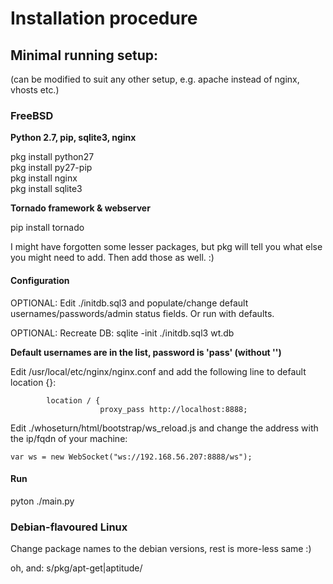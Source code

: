 # Installation procedure

## Minimal running setup: 
(can be modified to suit any other setup, e.g. apache instead of nginx, vhosts etc.)

### FreeBSD

**Python 2.7, pip, sqlite3, nginx**

pkg install python27  
pkg install py27-pip  
pkg install nginx  
pkg install sqlite3  


**Tornado framework & webserver**

pip install tornado

I might have forgotten some lesser packages, but pkg will tell you what else you might need to add. Then add those as well. :)

#### Configuration

OPTIONAL: Edit ./initdb.sql3 and populate/change default usernames/passwords/admin status fields. Or run with defaults.

OPTIONAL: Recreate DB: sqlite -init ./initdb.sql3 wt.db  

**Default usernames are in the list, password is 'pass' (without '')**

Edit /usr/local/etc/nginx/nginx.conf and add the following line to default location {}:

```
        location / {
                    proxy_pass http://localhost:8888;
```  

Edit ./whoseturn/html/bootstrap/ws_reload.js and change the address with the ip/fqdn of your machine:

```
var ws = new WebSocket("ws://192.168.56.207:8888/ws");
```

#### Run

pyton ./main.py


### Debian-flavoured Linux

Change package names to the debian versions, rest is more-less same :)

oh, and: s/pkg/apt-get|aptitude/

